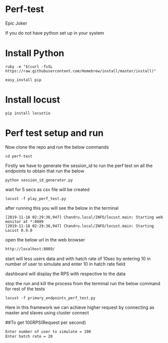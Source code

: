 # Perf-test
Epic Joker

If you do not have python set up in your system

# Install Python

```shell
ruby -e "$(curl -fsSL https://raw.githubusercontent.com/Homebrew/install/master/install)"
```

```shell
easy_install pip
```

# Install locust

```shell
pip install locustio
```

# Perf test setup and run
Now clone the repo and run the below commands
```shell
cd perf-test
```

Firstly we have to generate the session_id to run the perf test on all the endpoints
to obtain that run the below

```shell
python session_id_generator.py
```

wait for 5 secs as csv file will be created 

```shell
locust -f play_perf_test.py
```

after running this you will see the below in the terminal
```
[2019-11-18 02:29:36,947] Chandru.local/INFO/locust.main: Starting web monitor at *:8089
[2019-11-18 02:29:36,947] Chandru.local/INFO/locust.main: Starting Locust 0.9.0

```

open the below url in the web browser

```bash
http://localhost:8089/
```

start will less users data and with hatch rate of 10sec by entering 10 in number of user to simulate and enter 10 in 
hatch rate field

dashboard will display the RPS with respective to the data

stop the run and kill the process from the terminal run the below command for rest of the tests

```shell
locust -f primary_endpoints_perf_test.py
```

Here in this framework we can achieve higher request by connecting as master and slaves using cluster connect

##To get 100RPS(Request per second)
```bash
Enter number of user to simulate = 100
Enter hatch rate = 20

```




